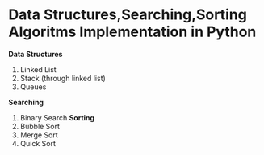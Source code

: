 # Data Structures,Searching,Sorting Algoritms Implementation in Python
<b>Data Structures</b>
1) Linked List
2) Stack (through linked list)
3) Queues

<b>Searching</b>
1) Binary Search
<b>Sorting</b>
1) Bubble Sort
2) Merge Sort
3) Quick Sort
